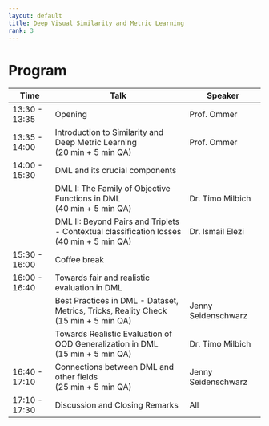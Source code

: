 ```yaml
---
layout: default
title: Deep Visual Similarity and Metric Learning
rank: 3
---
```

# Program

| Time | Talk | Speaker |
| --- | ----------- | ----------- |
| 13:30 - 13:35 | Opening  | Prof. Ommer |
| 13:35 - 14:00 | Introduction to Similarity and Deep Metric Learning   <br /> (20 min + 5 min QA) | Prof. Ommer |
| 14:00 - 15:30 | DML and its crucial components | |
| | DML I: The Family of Objective Functions in DML <br /> (40 min + 5 min QA) | Dr. Timo Milbich |
| | DML II: Beyond Pairs and Triplets - Contextual classification losses <br /> (40 min + 5 min QA)  | Dr. Ismail Elezi |
| 15:30 - 16:00 | Coffee break | |
| 16:00 - 16:40 | Towards fair and realistic evaluation in DML | |
| | Best Practices in DML - Dataset, Metrics, Tricks, Reality Check <br /> (15 min + 5 min QA) | Jenny Seidenschwarz |
| | Towards Realistic Evaluation of OOD Generalization in DML <br /> (15 min + 5 min QA) | Dr. Timo Milbich |
| 16:40 - 17:10 | Connections between DML and other fields  <br /> (25 min + 5 min QA)  | Jenny Seidenschwarz |
| 17:10 - 17:30 | Discussion and Closing Remarks  | All |



